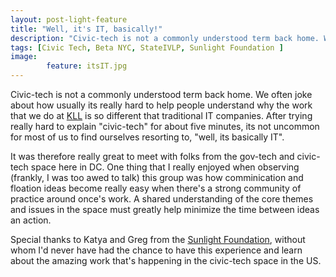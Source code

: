 ```yaml
---
layout: post-light-feature
title: "Well, it's IT, basically!"
description: "Civic-tech is not a commonly understood term back home. We often joke about..." 
tags: [Civic Tech, Beta NYC, StateIVLP, Sunlight Foundation ]
image: 
        feature: itsIT.jpg
---
```


Civic-tech is not a commonly understood term back home. We often joke about how usually its really hard to help people understand why the work that we do at [KLL](www.kathmandulivinglabs.org) is so different that traditional IT companies. After trying really hard to explain "civic-tech" for about five minutes, its not uncommon for most of us to find ourselves resorting to, "well, its basically IT".

It was therefore really great to meet with folks from the gov-tech and civic-tech space here in DC. One thing that I really enjoyed  when observing (frankly, I was too awed to talk) this group was how comminication and floation ideas become really easy when there's a strong community of practice around once's work. A shared understanding of the core themes and issues in the space must greatly help minimize the time between ideas an action.

Special thanks to Katya and Greg from the [Sunlight Foundation](sunlightfoundation.com), without whom I'd never have had the chance to have this experience and learn about the amazing work that's happening in the civic-tech space in the US.




